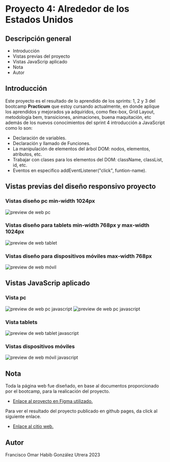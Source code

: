 # Proyecto 4: Alrededor de los Estados Unidos

## Descripción general

- Introducción
- Vistas previas del proyecto
- Vistas JavaScrip aplicado
- Nota
- Autor

## Introducción

Este proyecto es el resultado de lo aprendido de los sprints: 1, 2 y 3 del bootcamp **Practicum** que estoy cursando actualmente, en donde aplique los aprendidos y mejorados ya adquiridos, como flex-box, Grid Layout, metodología bem, transiciones, animaciones, buena maquitación, etc además de los nuevos conocimientos del sprint 4 introducción a JavaScript como lo son:

- Declaración de variables.
- Declaración y llamado de Funciones.
- La manipulación de elementos del árbol DOM: nodos, elementos, atributos, etc.
- Trabajar con clases para los elementos del DOM: className, classList, id, etc.
- Eventos en especifico addEventListener("click", funtion-name).

## Vistas previas del diseño responsivo proyecto

### Vistas diseño pc min-width 1024px

![preview de web pc](./src/images/captura-pagina-pc-laptop.png)

### Vistas diseño para tablets min-width 768px y max-width 1024px

![preview de web tablet](./src/images/captura-pagina-tablet.png)

### Vistas diseño para dispositivos móviles max-width 768px

![preview de web móvil](./src/images/captura-pagina-movil.png)

## Vistas JavaScrip aplicado

### Vista pc

![preview de web pc javascript](./src/images/captura-pantalla-modal-1.png)
![preview de web pc javascript](./src/images/captura-pantalla-modal-2.png)

### Vista tablets

![preview de web tablet javascript](./src/images/captura-pantalla-modal-3.png)

### Vistas dispositivos móviles

![preview de web móvil javascript](./src/images/captura-pantalla-modal-4.png)

## Nota

Toda la página web fue diseñado, en base al documentos proporcionado por el bootcamp, para la realicación del proyecto.

- [Enlace al proyecto en Figma utilizado.](https://www.figma.com/file/zXzLVGc4KNVm3FMTsAnQnH/WEB%2C-Sprint-4%3A-Alrededor-de-los-EEUU-%7C-desktop-%2B-mobile?node-id=0-1&t=4NePpZYhpOSuxWfA-0)

Para ver el resultado del proyecto publicado en github pages, da click al siguiente enlace.

- [Enlace al citio web.](https://frank345-sys.github.io/web_project_4_esp/)

## Autor

Francisco Omar Habib González Utrera 2023
